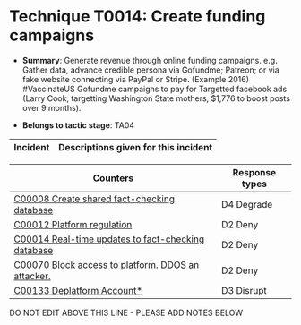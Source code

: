 # Technique T0014: Create funding campaigns

* **Summary**: Generate revenue through online funding campaigns. e.g. Gather data, advance credible persona via Gofundme; Patreon; or via fake website connecting via PayPal or Stripe. (Example 2016) #VaccinateUS Gofundme campaigns to pay for Targetted facebook ads (Larry Cook, targetting Washington State mothers, $1,776 to boost posts over 9 months).

* **Belongs to tactic stage**: TA04


| Incident | Descriptions given for this incident |
| -------- | -------------------- |



| Counters | Response types |
| -------- | -------------- |
| [C00008 Create shared fact-checking database](../counters/C00008.md) | D4 Degrade |
| [C00012 Platform regulation](../counters/C00012.md) | D2 Deny |
| [C00014 Real-time updates to fact-checking database](../counters/C00014.md) | D2 Deny |
| [C00070 Block access to platform. DDOS an attacker.](../counters/C00070.md) | D2 Deny |
| [C00133 Deplatform Account*](../counters/C00133.md) | D3 Disrupt |


DO NOT EDIT ABOVE THIS LINE - PLEASE ADD NOTES BELOW